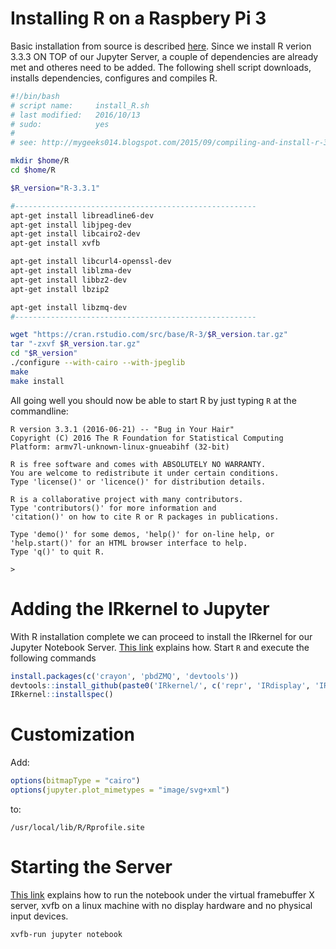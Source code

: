 
# Installing R on a Raspbery Pi 3

Basic installation from source is described [here](http://mygeeks014.blogspot.com/2015/09/compiling-and-install-r-312-32-bit-in.html). Since we install R verion 3.3.3 ON TOP of our Jupyter Server, a couple of dependencies are already met and otheres need to be added. The following shell script downloads, installs dependencies, configures and compiles R.

```bash
#!/bin/bash
# script name:     install_R.sh
# last modified:   2016/10/13
# sudo:            yes
# 
# see: http://mygeeks014.blogspot.com/2015/09/compiling-and-install-r-312-32-bit-in.html

mkdir $home/R
cd $home/R

$R_version="R-3.3.1"

#------------------------------------------------------
apt-get install libreadline6-dev 
apt-get install libjpeg-dev 
apt-get install libcairo2-dev
apt-get install xvfb

apt-get install libcurl4-openssl-dev
apt-get install liblzma-dev
apt-get install libbz2-dev
apt-get install lbzip2

apt-get install libzmq-dev
#------------------------------------------------------

wget "https://cran.rstudio.com/src/base/R-3/$R_version.tar.gz"
tar "-zxvf $R_version.tar.gz"
cd "$R_version"
./configure --with-cairo --with-jpeglib
make
make install
```

All going well you should now be able to start R by just typing ```R``` at the commandline:

```
R version 3.3.1 (2016-06-21) -- "Bug in Your Hair"
Copyright (C) 2016 The R Foundation for Statistical Computing
Platform: armv7l-unknown-linux-gnueabihf (32-bit)

R is free software and comes with ABSOLUTELY NO WARRANTY.
You are welcome to redistribute it under certain conditions.
Type 'license()' or 'licence()' for distribution details.

R is a collaborative project with many contributors.
Type 'contributors()' for more information and
'citation()' on how to cite R or R packages in publications.

Type 'demo()' for some demos, 'help()' for on-line help, or
'help.start()' for an HTML browser interface to help.
Type 'q()' to quit R.

> 
```

# Adding the IRkernel to Jupyter

With R installation complete we can proceed to install the IRkernel for our Jupyter Notebook Server. [This link](https://irkernel.github.io/installation/#linux-panel) explains how. Start ```R``` and execute the following commands

```R
install.packages(c('crayon', 'pbdZMQ', 'devtools'))
devtools::install_github(paste0('IRkernel/', c('repr', 'IRdisplay', 'IRkernel')))
IRkernel::installspec()
```

# Customization

Add:

```R
options(bitmapType = "cairo")
options(jupyter.plot_mimetypes = "image/svg+xml")
```

to:

```
/usr/local/lib/R/Rprofile.site
```

# Starting the Server

[This link](http://stackoverflow.com/questions/37999772/how-to-run-jupyter-rkernel-notebook-with-inline-graphics-on-machine-without-disp) explains how to run the notebook under the virtual framebuffer X server, xvfb on a linux machine with no display hardware and no physical input devices.

```bash
xvfb-run jupyter notebook
```
